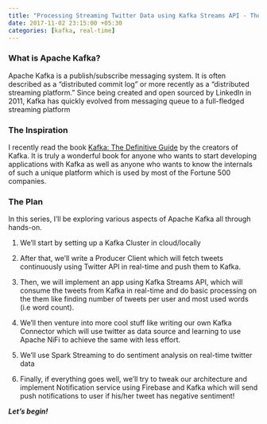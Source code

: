 ```yaml
---
title: "Processing Streaming Twitter Data using Kafka Streams API - The Plan"
date: 2017-11-02 23:15:00 +05:30
categories: [kafka, real-time]
---
```


### What is Apache Kafka?
Apache Kafka is a publish/subscribe messaging system. It is often described as a “distributed commit log” or more recently as a “distributed streaming platform.”
Since being created and open sourced by LinkedIn in 2011, Kafka has quickly evolved from messaging queue to a full-fledged streaming platform

 
### The Inspiration
I recently read the book [Kafka: The Definitive Guide](https://www.confluent.io/resources/kafka-the-definitive-guide/) by the creators of Kafka. It is truly a wonderful book for anyone who wants to start developing applications with Kafka as well as anyone who wants to know the internals of such a unique platform which is used by most of the Fortune 500 companies.
  
  
### The Plan
In this series, I’ll be exploring various aspects of Apache Kafka all through hands-on.
1. We’ll start by setting up a Kafka Cluster in cloud/locally

2. After that, we’ll write a Producer Client which will fetch tweets continuously using Twitter API in real-time and push them to Kafka.

3. Then, we will implement an app using Kafka Streams API, which will consume the tweets from Kafka in real-time and do basic processing on the them like finding number of tweets per user and most used words (i.e word count).

4. We’ll then venture into more cool stuff like writing our own Kafka Connector which will use twitter as data source and learning to use Apache NiFi to achieve the same with less effort.

5. We’ll use Spark Streaming to do sentiment analysis on real-time twitter data

6. Finally, if everything goes well, we’ll try to tweak our architecture and implement Notification service using Firebase and Kafka which will send push notifications to user if his/her tweet has negative sentiment!
 
 
_**Let’s begin!**_

